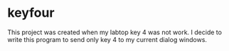# keyfour
This project was created when my labtop key 4 was not work. I decide to write this program to send only key 4 to my current dialog windows.
